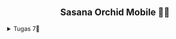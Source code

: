 <h2 align=center>Sasana Orchid Mobile 🌸✨</h2>

<details>
    <summary>Tugas 7🐣</summary>
<h3> <samp> 1️⃣ Apa perbedaan utama antara stateless dan stateful widget dalam konteks pengembangan aplikasi Flutter?</h3>
| STATELESS  | STATEFUL |
| ------------- | ------------- |
| Static | Dynamic |
| Widget's statenya dipisahkan dari  | Bisa berubah sesuai event yang ditrigger oleh user |
<h3> <samp> 2️⃣ Sebutkan seluruh widget yang kamu gunakan untuk menyelesaikan tugas ini dan jelaskan fungsinya masing-masing.</h3>
hgshga
<h3> <samp> 5️⃣ Jelaskan bagaimana cara kamu mengimplementasikan checklist di atas secara step-by-step (bukan hanya sekadar mengikuti tutorial).</h3>
usagsa
<br>
✅ Membuat sebuah program Flutter baru dengan tema inventory seperti tugas-tugas sebelumnya.
<br>
    ```flutter create sasana_orchid``` pada folder tempat ingin menyimpan program Flutter, Lalu cd ke sasana_orchid.
<br>
✅ Membuat tiga tombol sederhana dengan ikon dan teks untuk:
<br>
    ~~  
<br>
✅ Memunculkan Snackbar dengan tulisan:
<br>
    ~~ 
<br>
✅ Menjawab beberapa pertanyaan berikut pada README.md pada root folder.
<br>
    ~~ Inilah readme saya yeay🥳
<br>
✅ Melakukan add-commit-push ke GitHub.
<br>
    ~~ Pertama buat repo di github dengan nama sasana-orchid-mobile, lalu ```git init``` untuk inisialisasi git repo di local. 
  Setelah itu ```git remote add origin [link repo]``` untuk menghubungkan folder local ke repo github yang sudah dibuat. 
  Lalu ```git pull origin master --allow-unrelated-histories``` karena waktu pull biasa ada error unrelated history.
  Lalu ```git add .``` untuk mendaftarkan perubahan yang telah dibuat di local, ```git commit -m "tugas 7 done code"```, dan
  terakhir ```git push --set-upstream origin master``` karena ini merupakan push pertama kali.
<br>
</details>
